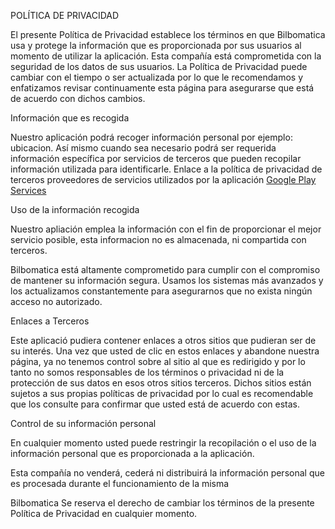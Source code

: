 POLÍTICA DE PRIVACIDAD

El presente Política de Privacidad establece los términos en que Bilbomatica usa y protege la información que es proporcionada por sus usuarios al momento de utilizar la aplicación. Esta compañía está comprometida con la seguridad de los datos de sus usuarios. La Política de Privacidad puede cambiar con el tiempo o ser actualizada por lo que le recomendamos y enfatizamos revisar continuamente esta página para asegurarse que está de acuerdo con dichos cambios.

Información que es recogida

Nuestro aplicación podrá recoger información personal por ejemplo: ubicacion. Así mismo cuando sea necesario podrá ser requerida información específica por  servicios de terceros que pueden recopilar información utilizada para identificarle. Enlace a la política de privacidad de terceros proveedores de servicios utilizados por la aplicación <a href="https://www.google.com/policies/privacy/" target="_blank">Google Play Services</a>

Uso de la información recogida

Nuestro apliación emplea la información con el fin de proporcionar el mejor servicio posible, esta informacion no es almacenada, ni compartida con terceros.

Bilbomatica está altamente comprometido para cumplir con el compromiso de mantener su información segura. Usamos los sistemas más avanzados y los actualizamos constantemente para asegurarnos que no exista ningún acceso no autorizado.

Enlaces a Terceros

Este aplicació pudiera contener enlaces a otros sitios que pudieran ser de su interés. Una vez que usted de clic en estos enlaces y abandone nuestra página, ya no tenemos control sobre al sitio al que es redirigido y por lo tanto no somos responsables de los términos o privacidad ni de la protección de sus datos en esos otros sitios terceros. Dichos sitios están sujetos a sus propias políticas de privacidad por lo cual es recomendable que los consulte para confirmar que usted está de acuerdo con estas.

Control de su información personal

En cualquier momento usted puede restringir la recopilación o el uso de la información personal que es proporcionada a la aplicación.

Esta compañía no venderá, cederá ni distribuirá la información personal que es procesada durante el funcionamiento de la misma

Bilbomatica Se reserva el derecho de cambiar los términos de la presente Política de Privacidad en cualquier momento.
